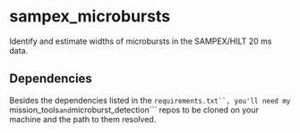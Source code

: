 # sampex_microbursts
Identify and estimate widths of microbursts in the SAMPEX/HILT 20 ms data.

## Dependencies
Besides the dependencies listed in the ```requirements.txt``, you'll need my ```mission_tools``` and ```microburst_detection``` repos to be cloned on your machine and the path to them resolved.
